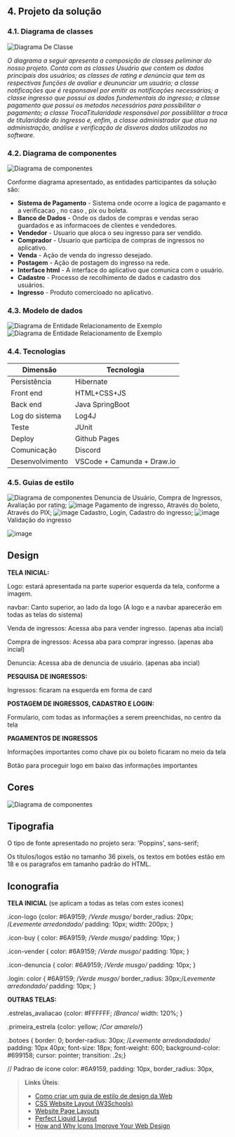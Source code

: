 ## 4. Projeto da solução

### 4.1. Diagrama de classes

![Diagrama De Classe](images/diagramaDeClasses.png)


_O diagrama a seguir apresenta a composição de classes peliminar do nosso projeto. Conta com as classes Usuário que contem os dados principais dos usuários; as classes de rating e denúncia que tem as respectivas funções de avaliar e deununciar um usuário; a classe notificações que é responsavel por emitir as notificações necessárias; a classe ingresso que possui os dados fundementais do ingresso; a classe pagamento que possui os metodos necessários para possibilitar o pagamento; a classe TrocaTitularidade responsável por possiblilitar a troca de titularidade do ingresso e, enfim, a classe administrador que atua na administração, análise e verificação de disveros dados utilizados no software._

### 4.2. Diagrama de componentes

![Diagrama de componentes](images/DiagramaComponentes.png)


Conforme diagrama apresentado, as entidades participantes da solução são:

- **Sistema de Pagamento** - Sistema onde ocorre a logica de pagamanto e a verificacao , no caso , pix ou boleta.
- **Banco de Dados** - Onde os dados de compras e vendas serao guardados e as informacoes de clientes e vendedores.
- **Vendedor** - Usuario que aloca o seu ingresso para ser vendido.
- **Comprador** - Usuario que participa de compras de ingressos no aplicativo. 
- **Venda** - Ação de venda do ingresso desejado.
- **Postagem** - Ação de postagem do ingresso na rede.
- **Interface html** - A interface do aplicativo que comunica com o usuário.
- **Cadastro** - Processo de recolhimento de dados e cadastro dos usuários.
- **Ingresso** - Produto comercioado no aplicativo.

    


### 4.3. Modelo de dados

![Diagrama de Entidade Relacionamento de Exemplo](images/DIAGRAMADERELACIONAMENTO.drawio.png)
![Diagrama de Entidade Relacionamento de Exemplo](images/tickettrade.png)

### 4.4. Tecnologias




| **Dimensão**   | **Tecnologia**  |
| ---            | ---             |
| Persistência   | Hibernate       |
| Front end      | HTML+CSS+JS     |
| Back end       | Java SpringBoot |
| Log do sistema | Log4J           |
| Teste          | JUnit           |
| Deploy         | Github Pages    |
|      Comunicação            | Discord            |
|      Desenvolvimento     |  VSCode + Camunda + Draw.io            |


### 4.5. Guias de estilo

![Diagrama de componentes](images/HTMLeCSS.png)
Denuncia de Usuário, Compra de Ingressos, Avaliação por rating;
![image](https://github.com/ICEI-PUC-Minas-PPLES-TI/plf-es-2023-2-ti2-1372100-tickettrade/assets/130700804/e9d9b6ba-e178-4d3f-92fe-0decd1bca08f)
Pagamento de ingresso, Através do boleto, Através do PIX;
![image](https://github.com/ICEI-PUC-Minas-PPLES-TI/plf-es-2023-2-ti2-1372100-tickettrade/assets/130700804/3e53c19c-41c2-42df-813e-51761583cd6c)
Cadastro, Login, Cadastro do ingresso;
![image](https://github.com/ICEI-PUC-Minas-PPLES-TI/plf-es-2023-2-ti2-1372100-tickettrade/assets/130700804/5ab750ba-1dde-459f-adba-2df8139a8a5c)
Validação do ingresso

![image](https://github.com/ICEI-PUC-Minas-PPLES-TI/plf-es-2023-2-ti2-1372100-tickettrade/assets/130700804/b3ab12e6-2f3b-4ece-b211-98aeb9cce188)













## Design

**TELA INICIAL:**

Logo: estará apresentada na parte superior esquerda da tela, conforme a imagem.

navbar: Canto superior, ao lado da logo (A logo e a navbar aparecerão em todas as telas do sistema)

Venda de ingressos: Acessa aba para vender ingresso. (apenas aba incial)

Compra de ingressos: Acessa aba para comprar ingresso. (apenas aba incial)

Denuncia: Acessa aba de denuncia de usuário. (apenas aba incial)



**PESQUISA DE INGRESSOS:**

Ingressos: ficaram na esquerda em forma de card



**POSTAGEM DE INGRESSOS, CADASTRO E LOGIN:**

Formulario, com todas as informações a serem preenchidas, no centro da tela



**PAGAMENTOS DE INGRESSOS**

Informações importantes como chave pix ou boleto ficaram no meio da tela

Botão para proceguir logo em baixo das informações importantes







## Cores

![Diagrama de componentes](images/Paleta_cores.jpeg)


## Tipografia

O tipo de fonte apresentado no projeto sera: 'Poppins', sans-serif;

Os títulos/logos estão no tamanho 36 pixels, os textos em botões estão em 18 e os paragrafos em tamanho padrão do HTML.

## Iconografia

**TELA INICIAL** (se aplicam a todas as telas com estes icones) 

.icon-logo {color: #6A9159; /*Verde musgo/* border_radius: 20px; /*Levemente arredondado/* padding: 10px; width: 200px; }  

.icon-buy { color: #6A9159; /*Verde musgo/*  padding: 10px; } 

.icon-vender { color: #6A9159; /*Verde musgo/*  padding: 10px; } 

.icon-denuncia  { color: #6A9159; /*Verde musgo/*  padding: 10px; }

.login: color { #6A9159; /*Verde musgo/* border_radius: 30px;/*Levemente arredondado/* padding: 10px; }


**OUTRAS TELAS:**

.estrelas_avaliacao {color: #FFFFFF; /*Branco*/ width: 120%; }

.primeira_estrela {color: yellow; /*Cor amarelo*/}

.botoes { border: 0; border-radius: 30px; /*Levemente arredondadado*/ padding: 10px 40px; font-size: 18px; font-weight: 600;
background-color: #699158; cursor: pointer; transition: .2s;}

// Padrao de icone color: #6A9159, padding: 10px, border_radius: 30px, 

> **Links Úteis**:
>
> - [Como criar um guia de estilo de design da Web](https://edrodrigues.com.br/blog/como-criar-um-guia-de-estilo-de-design-da-web/#)
> - [CSS Website Layout (W3Schools)](https://www.w3schools.com/css/css_website_layout.asp)
> - [Website Page Layouts](http://www.cellbiol.com/bioinformatics_web_development/chapter-3-your-first-web-page-learning-html-and-css/website-page-layouts/)
> - [Perfect Liquid Layout](https://matthewjamestaylor.com/perfect-liquid-layouts)
> - [How and Why Icons Improve Your Web Design](https://usabilla.com/blog/how-and-why-icons-improve-you-web-design/)
